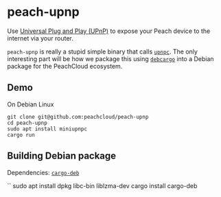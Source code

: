 # peach-upnp

Use [Universal Plug and Play (UPnP)](https://en.wikipedia.org/wiki/Universal_Plug_and_Play) to expose your Peach device to the internet via your router.

`peach-upnp` is really a stupid simple binary that calls [`upnpc`](http://miniupnp.free.fr/). The only interesting part will be how we package this using [`debcargo`](https://salsa.debian.org/rust-team/debcargo/) into a Debian package for the PeachCloud ecosystem.

## Demo

On Debian Linux

```shell
git clone git@github.com:peachcloud/peach-upnp
cd peach-upnp
sudo apt install miniupnpc
cargo run
```

## Building Debian package

Dependencies: [`cargo-deb`](https://github.com/mmstick/cargo-deb)

``
sudo apt install dpkg libc-bin liblzma-dev
cargo install cargo-deb
```
